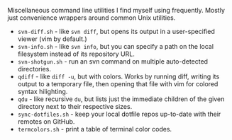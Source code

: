 Miscellaneous command line utilities I find myself using frequently.
Mostly just convenience wrappers around common Unix utilities.

* `svn-diff.sh` - like `svn diff`, but opens its output in a user-specified
  viewer (vim by default.)
* `svn-info.sh` - like `svn info`, but you can specify a path on the local
  filesystem instead of its repository URL.
* `svn-shotgun.sh` - run an svn command on multiple auto-detected
  directories.
* `qdiff` - like `diff -u`, but with colors.  Works by running diff,
  writing its output to a temporary file, then opening that file with vim
  for colored syntax hilighting.
* `qdu` - like recursive `du`, but lists just the immediate children of the
  given directory next to their respective sizes.
* `sync-dotfiles.sh` - keep your local dotfile repos up-to-date with their
  remotes on GitHub.
* `termcolors.sh` - print a table of terminal color codes.
